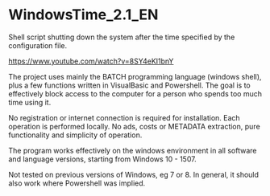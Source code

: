 # WindowsTime_2.1_EN
Shell script shutting down the system after the time specified by the configuration file. 

https://www.youtube.com/watch?v=8SY4eKI1bnY

The project uses mainly the BATCH programming language (windows shell), plus a few functions written in VisualBasic and Powershell. The goal is to effectively block access to the computer for a person who spends too much time using it.

No registration or internet connection is required for installation. Each operation is performed locally. No ads, costs or METADATA extraction, pure functionality and simplicity of operation.

The program works effectively on the windows environment in all software and language versions, starting from Windows 10 - 1507.

Not tested on previous versions of Windows, eg 7 or 8. In general, it should also work where Powershell was implied.
